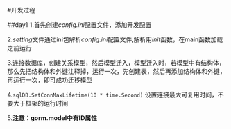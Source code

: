 #开发过程

##day1
1.首先创建*config.ini*配置文件，添加开发配置

2.*setting*文件通过ini包解析*config.ini*配置文件,解析用*init*函数，在main函数加载之前运行

3.连接数据库，创建关系模型，然后模型迁入，模型迁入时，若模型中有结构体，那么先把结构体和外键注释掉，运行一次，先创建表，然后再添加结构体和外键，再运行一次，即可成功迁移模型

4.``sqlDB.SetConnMaxLifetime(10 * time.Second)``
设置连接最大可复用时间，不要大于框架的运行时间

5.**注意：gorm.model中有ID属性**